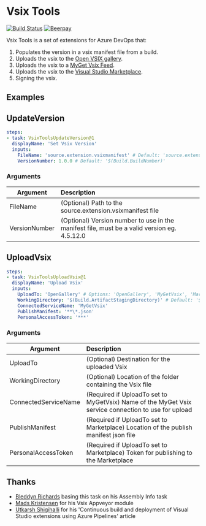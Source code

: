 # Vsix Tools

[![Build Status](https://dev.azure.com/sboulema/VsixTools/_apis/build/status/VsixTools-CI)](https://dev.azure.com/sboulema/VsixTools/_build/latest?definitionId=3)
[![Beerpay](https://img.shields.io/beerpay/sboulema/VsixTools.svg?style=flat)](https://beerpay.io/sboulema/VsixTools)

Vsix Tools is a set of extensions for Azure DevOps that:
1. Populates the version in a vsix manifest file from a build.
2. Uploads the vsix to the [Open VSIX gallery](http://vsixgallery.com/).
3. Uploads the vsix to a [MyGet Vsix Feed](https://www.myget.org/vsix).
4. Uploads the vsix to the [Visual Studio Marketplace](https://marketplace.visualstudio.com/).
5. Signing the vsix.

## Examples
## UpdateVersion
```yml
steps:
- task: VsixToolsUpdateVersion@1
  displayName: 'Set Vsix Version'
  inputs:
    FileName: 'source.extension.vsixmanifest' # Default: 'source.extension.vsixmanifest'
    VersionNumber: 1.0.0 # Default: '$(Build.BuildNumber)'
```

### Arguments
| Argument      | Description   |
| ------------- |:------------- |
| FileName      | (Optional) Path to the source.extension.vsixmanifest file                                   |
| VersionNumber | (Optional) Version number to use in the manifest file, must be a valid version eg. 4.5.12.0 |

## UploadVsix
```yml
steps:
- task: VsixToolsUploadVsix@1
  displayName: 'Upload Vsix'
  inputs:
    UploadTo: 'OpenGallery' # Options: 'OpenGallery', 'MyGetVsix', 'Marketplace'; Default: OpenGallery
    WorkingDirectory: '$(Build.ArtifactStagingDirectory)' # Default: '$(Build.ArtifactStagingDirectory)'
    ConnectedServiceName: 'MyGetVsix'
    PublishManifest: '**\*.json'
    PersonalAccessToken: '***'
```

### Arguments
| Argument      | Description   |
| ------------- |:------------- |
| UploadTo             | (Optional) Destination for the uploaded Vsix               |
| WorkingDirectory     | (Optional) Location of the folder containing the Vsix file |
| ConnectedServiceName | (Required if UploadTo set to MyGetVsix) Name of the MyGet Vsix service connection to use for upload |
| PublishManifest      | (Required if UploadTo set to Marketplace) Location of the publish manifest json file |
| PersonalAccessToken  | (Required if UploadTo set to Marketplace) Token for publishing to the Marketplace |

## Thanks
- [Bleddyn Richards](https://github.com/BMuuN/vsts-assemblyinfo-task) basing this task on his Assembly Info task
- [Mads Kristensen](https://github.com/madskristensen/ExtensionScripts) for his Vsix Appveyor module
- [Utkarsh Shigihalli](https://www.visualstudiogeeks.com/devops/continuous-build-and-deployment-of-visual-studio-extensions) for his 'Continuous build and deployment of Visual Studio extensions using Azure Pipelines' article
